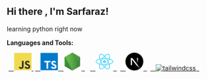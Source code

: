## Hi there , I'm Sarfaraz!

learning python right now

**Languages and Tools:**

<p align="left">
 <a href="https://developer.mozilla.org/en-US/docs/Web/JavaScript" target="_blank">
  <img src="https://raw.githubusercontent.com/devicons/devicon/master/icons/javascript/javascript-original.svg" alt="javascript" width="40" height="40"/>
 </a>
 <a href="https://www.typescriptlang.org/" target="_blank">
  <img src="https://raw.githubusercontent.com/devicons/devicon/master/icons/typescript/typescript-original.svg" alt="typescript" width="40" height="40"/>
 </a>
<a href="https://nodejs.org" target="_blank">
  <img src="https://raw.githubusercontent.com/devicons/devicon/master/icons/nodejs/nodejs-original.svg" alt="nodejs" width="40" height="40"/>
 </a>
  <a href="https://reactjs.org/" target="_blank">
  <img src="https://raw.githubusercontent.com/devicons/devicon/master/icons/react/react-original.svg" alt="react" width="40" height="40"/>
 </a>
 <a href="https://nextjs.org/" target="_blank">
  <img src="https://raw.githubusercontent.com/devicons/devicon/master/icons/nextjs/nextjs-original.svg" alt="nextjs" width="40" height="40"/>
 </a>
 <a href="https://tailwindcss.com/" target="_blank">
  <img src="https://www.vectorlogo.zone/logos/tailwindcss/tailwindcss-icon.svg" alt="tailwindcss" width="40" height="40"/>
 </a>
</p>
